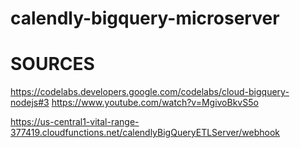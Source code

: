 # calendly-bigquery-microserver

# SOURCES
https://codelabs.developers.google.com/codelabs/cloud-bigquery-nodejs#3
https://www.youtube.com/watch?v=MgivoBkvS5o

https://us-central1-vital-range-377419.cloudfunctions.net/calendlyBigQueryETLServer/webhook